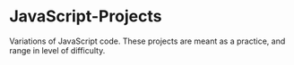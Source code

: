# JavaScript-Projects
Variations of JavaScript code.
These projects are meant as a practice, and range in level of difficulty.
